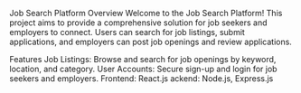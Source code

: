 Job Search Platform
Overview
Welcome to the Job Search Platform! This project aims to provide a comprehensive solution for job seekers and employers to connect. Users can search for job listings, submit applications, and employers can post job openings and review applications.

Features
Job Listings: Browse and search for job openings by keyword, location, and category.
User Accounts: Secure sign-up and login for job seekers and employers.
Frontend: React.js
ackend: Node.js, Express.js
